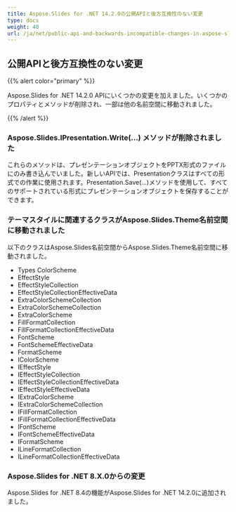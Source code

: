 ```yaml
---
title: Aspose.Slides for .NET 14.2.0の公開APIと後方互換性のない変更
type: docs
weight: 40
url: /ja/net/public-api-and-backwards-incompatible-changes-in-aspose-slides-for-net-14-2-0/
---
```


## **公開APIと後方互換性のない変更**
{{% alert color="primary" %}} 

Aspose.Slides for .NET 14.2.0 APIにいくつかの変更を加えました。いくつかのプロパティとメソッドが削除され、一部は他の名前空間に移動されました。

{{% /alert %}} 
### **Aspose.Slides.IPresentation.Write(…) メソッドが削除されました**
これらのメソッドは、プレゼンテーションオブジェクトをPPTX形式のファイルにのみ書き込んでいました。新しいAPIでは、Presentationクラスはすべての形式での作業に使用されます。Presentation.Save(…)メソッドを使用して、すべてのサポートされている形式にプレゼンテーションオブジェクトを保存することができます。
### **テーマスタイルに関連するクラスがAspose.Slides.Theme名前空間に移動されました**
以下のクラスはAspose.Slides名前空間からAspose.Slides.Theme名前空間に移動されました。

- Types ColorScheme
- EffectStyle
- EffectStyleCollection
- EffectStyleCollectionEffectiveData
- ExtraColorSchemeCollection
- ExtraColorSchemeCollection
- ExtraColorScheme
- FillFormatCollection
- FillFormatCollectionEffectiveData
- FontScheme
- FontSchemeEffectiveData
- FormatScheme
- IColorScheme
- IEffectStyle
- IEffectStyleCollection
- IEffectStyleCollectionEffectiveData
- IEffectStyleEffectiveData
- IExtraColorScheme
- IExtraColorSchemeCollection
- IFillFormatCollection
- IFillFormatCollectionEffectiveData
- IFontScheme
- IFontSchemeEffectiveData
- IFormatScheme
- ILineFormatCollection
- ILineFormatCollectionEffectiveData
### **Aspose.Slides for .NET 8.X.0からの変更**
Aspose.Slides for .NET 8.4の機能がAspose.Slides for .NET 14.2.0に追加されました。